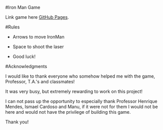 #Iron Man Game

Link game here [GitHub Pages](https://beholanda08.github.io/IronMan/).

#Rules

- Arrows to move IronMan
- Space to shoot the laser

- Good luck!


#Acknowledgments

I would like to thank everyone who somehow helped me with the game, Professor, T.A.'s and classmates!

It was very busy, but extremely rewarding to work on this project!

I can not pass up the opportunity to especially thank Professor Henrique Mendes, Ismael Cardoso and Manu, if it were not for them I would not be here and would not have the privilege of building this game.

Thank you!
